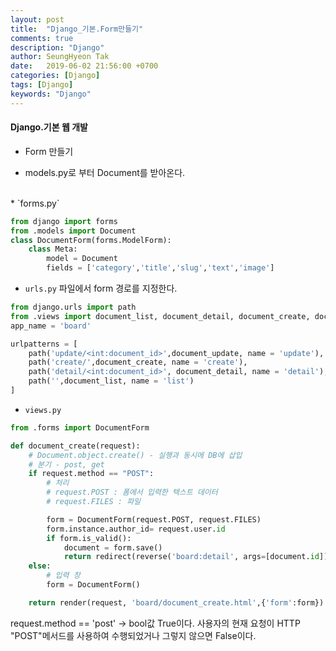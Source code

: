 ```yaml
---
layout: post
title:  "Django_기본.Form만들기"
comments: true
description: "Django"
author: SeungHyeon Tak
date:   2019-06-02 21:56:00 +0700
categories: [Django]
tags: [Django]
keywords: "Django"
---
```

#### Django.기본 웹 개발

* Form 만들기
 - models.py로 부터 Document를 받아온다.
<br>
* `forms.py`

```python
from django import forms
from .models import Document
class DocumentForm(forms.ModelForm):
    class Meta:
        model = Document
        fields = ['category','title','slug','text','image']
```

* `urls.py` 파일에서 form 경로를 지정한다.

```python
from django.urls import path
from .views import document_list, document_detail, document_create, document_update
app_name = 'board'

urlpatterns = [
    path('update/<int:document_id>',document_update, name = 'update'),
    path('create/',document_create, name = 'create'),
    path('detail/<int:document_id>', document_detail, name = 'detail'),
    path('',document_list, name = 'list')
]
```

* `views.py`

```python
from .forms import DocumentForm

def document_create(request):
    # Document.object.create() - 실행과 동시에 DB에 삽입
    # 분기 - post, get
    if request.method == "POST":
        # 처리
        # request.POST : 폼에서 입력한 텍스트 데이터
        # request.FILES : 파일

        form = DocumentForm(request.POST, request.FILES)
        form.instance.author_id= request.user.id
        if form.is_valid():
            document = form.save()
            return redirect(reverse('board:detail', args=[document.id]))
    else:
        # 입력 창
        form = DocumentForm()

    return render(request, 'board/document_create.html',{'form':form})
```

request.method == 'post' -> bool값 True이다.
사용자의 현재 요청이 HTTP "POST"메서드를 사용하여 수행되었거나 그렇지 않으면 False이다.
